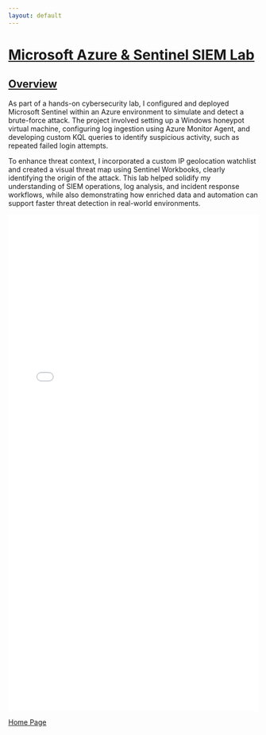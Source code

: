 ```yaml
---
layout: default
---
```


# <u>Microsoft Azure & Sentinel SIEM Lab</u>

## <u>Overview</u>

As part of a hands-on cybersecurity lab, I configured and deployed Microsoft Sentinel within an Azure environment to simulate and detect a brute-force attack. The project involved setting up a Windows honeypot virtual machine, configuring log ingestion using Azure Monitor Agent, and developing custom KQL queries to identify suspicious activity, such as repeated failed login attempts.

To enhance threat context, I incorporated a custom IP geolocation watchlist and created a visual threat map using Sentinel Workbooks, clearly identifying the origin of the attack. This lab helped solidify my understanding of SIEM operations, log analysis, and incident response workflows, while also demonstrating how enriched data and automation can support faster threat detection in real-world environments.

<iframe src="Documents/Microsoft Sentinel SIEM Lab.pdf" width="100%" height="1000px" frameborder="0"></iframe>

[Home Page](./)
